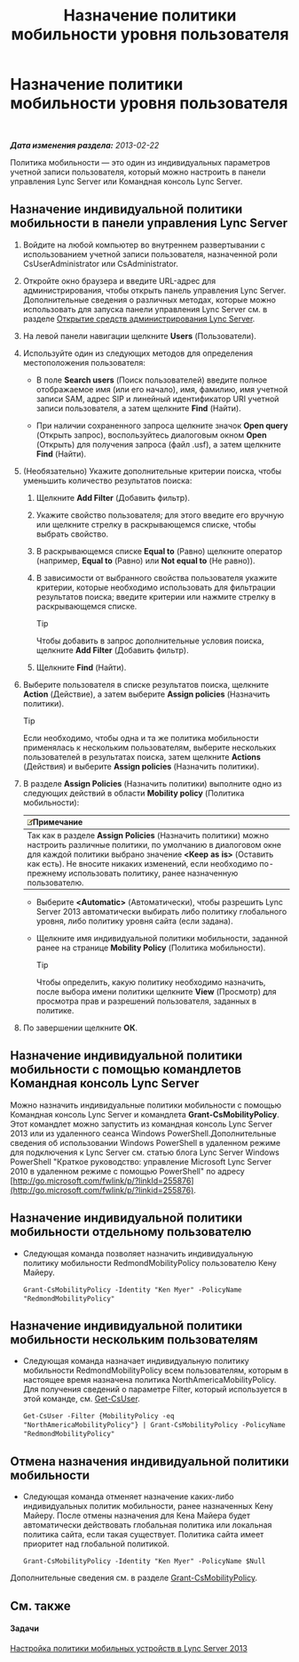 ﻿---
title: Назначение политики мобильности уровня пользователя
TOCTitle: Назначение политики мобильности уровня пользователя
ms:assetid: d8bf997f-4bc7-48d3-973b-323505f55e9d
ms:mtpsurl: https://technet.microsoft.com/ru-ru/library/JJ721902(v=OCS.15)
ms:contentKeyID: 49888215
ms.date: 05/19/2016
mtps_version: v=OCS.15
ms.translationtype: HT
---

# Назначение политики мобильности уровня пользователя

 

_**Дата изменения раздела:** 2013-02-22_

Политика мобильности — это один из индивидуальных параметров учетной записи пользователя, который можно настроить в панели управления Lync Server или Командная консоль Lync Server.

## Назначение индивидуальной политики мобильности в панели управления Lync Server

1.  Войдите на любой компьютер во внутреннем развертывании с использованием учетной записи пользователя, назначенной роли CsUserAdministrator или CsAdministrator.

2.  Откройте окно браузера и введите URL-адрес для администрирования, чтобы открыть панель управления Lync Server. Дополнительные сведения о различных методах, которые можно использовать для запуска панели управления Lync Server см. в разделе [Открытие средств администрирования Lync Server](lync-server-2013-open-lync-server-administrative-tools.md).

3.  На левой панели навигации щелкните **Users** (Пользователи).

4.  Используйте один из следующих методов для определения местоположения пользователя:
    
      - В поле **Search users** (Поиск пользователей) введите полное отображаемое имя (или его начало), имя, фамилию, имя учетной записи SAM, адрес SIP и линейный идентификатор URI учетной записи пользователя, а затем щелкните **Find** (Найти).
    
      - При наличии сохраненного запроса щелкните значок **Open query** (Открыть запрос), воспользуйтесь диалоговым окном **Open** (Открыть) для получения запроса (файл .usf), а затем щелкните **Find** (Найти).

5.  (Необязательно) Укажите дополнительные критерии поиска, чтобы уменьшить количество результатов поиска:
    
    1.  Щелкните **Add Filter** (Добавить фильтр).
    
    2.  Укажите свойство пользователя; для этого введите его вручную или щелкните стрелку в раскрывающемся списке, чтобы выбрать свойство.
    
    3.  В раскрывающемся списке **Equal to** (Равно) щелкните оператор (например, **Equal to** (Равно) или **Not equal to** (Не равно)).
    
    4.  В зависимости от выбранного свойства пользователя укажите критерии, которые необходимо использовать для фильтрации результатов поиска; введите критерии или нажмите стрелку в раскрывающемся списке.
        

        > [!TIP]
        > Чтобы добавить в запрос дополнительные условия поиска, щелкните <STRONG>Add Filter</STRONG> (Добавить фильтр).

    
    5.  Щелкните **Find** (Найти).

6.  Выберите пользователя в списке результатов поиска, щелкните **Action** (Действие), а затем выберите **Assign policies** (Назначить политики).
    

    > [!TIP]
    > Если необходимо, чтобы одна и та же политика мобильности применялась к нескольким пользователям, выберите нескольких пользователей в результатах поиска, затем щелкните <STRONG>Actions</STRONG> (Действия) и выберите <STRONG>Assign policies</STRONG> (Назначить политики).



7.  В разделе **Assign Policies** (Назначить политики) выполните одно из следующих действий в области **Mobility policy** (Политика мобильности):
    
    <table>
    <thead>
    <tr class="header">
    <th><img src="images/Gg398412.note(OCS.15).gif" title="note" alt="note" />Примечание</th>
    </tr>
    </thead>
    <tbody>
    <tr class="odd">
    <td>Так как в разделе <strong>Assign Policies</strong> (Назначить политики) можно настроить различные политики, по умолчанию в диалоговом окне для каждой политики выбрано значение <strong>&lt;Keep as is&gt;</strong> (Оставить как есть). Не вносите никаких изменений, если необходимо по-прежнему использовать политику, ранее назначенную пользователю.</td>
    </tr>
    </tbody>
    </table>
    
      - Выберите **\<Automatic\>** (Автоматически), чтобы разрешить Lync Server 2013 автоматически выбирать либо политику глобального уровня, либо политику уровня сайта (если задана).
    
      - Щелкните имя индивидуальной политики мобильности, заданной ранее на странице **Mobility Policy** (Политика мобильности).
        

        > [!TIP]
        > Чтобы определить, какую политику необходимо назначить, после выбора имени политики щелкните <STRONG>View</STRONG> (Просмотр) для просмотра прав и разрешений пользователя, заданных в политике.



8.  По завершении щелкните **ОК**.

## Назначение индивидуальной политики мобильности с помощью командлетов Командная консоль Lync Server

Можно назначить индивидуальные политики мобильности с помощью Командная консоль Lync Server и командлета **Grant-CsMobilityPolicy**. Этот командлет можно запустить из командная консоль Lync Server 2013 или из удаленного сеанса Windows PowerShell.Дополнительные сведения об использовании Windows PowerShell в удаленном режиме для подключения к Lync Server см. статью блога Lync Server Windows PowerShell "Краткое руководство: управление Microsoft Lync Server 2010 в удаленном режиме с помощью PowerShell" по адресу [http://go.microsoft.com/fwlink/p/?linkId=255876](http://go.microsoft.com/fwlink/p/?linkid=255876).

## Назначение индивидуальной политики мобильности отдельному пользователю

  - Следующая команда позволяет назначить индивидуальную политику мобильности RedmondMobilityPolicy пользователю Кену Майеру.
    
        Grant-CsMobilityPolicy -Identity "Ken Myer" -PolicyName "RedmondMobilityPolicy"

## Назначение индивидуальной политики мобильности нескольким пользователям

  - Следующая команда назначает индивидуальную политику мобильности RedmondMobilityPolicy всем пользователям, которым в настоящее время назначена политика NorthAmericaMobilityPolicy. Для получения сведений о параметре Filter, который используется в этой команде, см. [Get-CsUser](get-csuser.md).
    
        Get-CsUser -Filter {MobilityPolicy -eq "NorthAmericaMobilityPolicy"} | Grant-CsMobilityPolicy -PolicyName "RedmondMobilityPolicy"

## Отмена назначения индивидуальной политики мобильности

  - Следующая команда отменяет назначение каких-либо индивидуальных политик мобильности, ранее назначенных Кену Майеру. После отмены назначения для Кена Майера будет автоматически действовать глобальная политика или локальная политика сайта, если такая существует. Политика сайта имеет приоритет над глобальной политикой.
    
        Grant-CsMobilityPolicy -Identity "Ken Myer" -PolicyName $Null

Дополнительные сведения см. в разделе [Grant-CsMobilityPolicy](grant-csmobilitypolicy.md).

## См. также

#### Задачи

[Настройка политики мобильных устройств в Lync Server 2013](lync-server-2013-configuring-mobility-policy.md)

